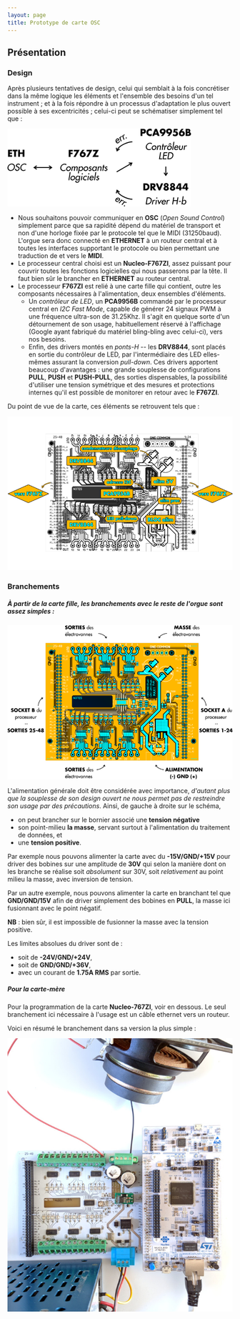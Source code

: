 ```yaml
---
layout: page
title: Prototype de carte OSC
---
```


## Présentation

### Design

Après plusieurs tentatives de design, celui qui semblait à la fois concrétiser dans la même logique les éléments et l'ensemble des besoins d'un tel instrument ; et à la fois répondre à un  processus d'adaptation le plus ouvert possible à ses excentricités ; celui-ci peut se schématiser simplement tel que :

![](https://raw.githubusercontent.com/arpfic/Organous_OSC/master/Hardware/carte_osc_schema_fonc.png)

* Nous souhaitons pouvoir communiquer en **OSC** (*Open Sound Control*) simplement parce que sa rapidité dépend du matériel de transport et non d'une horloge fixée par le protocole tel que le MIDI (31250baud). L'orgue sera donc connecté en **ETHERNET** à un routeur central et à toutes les interfaces supportant le protocole ou bien permettant une traduction de et vers le **MIDI**.
* Le processeur central choisi est un **Nucleo-F767ZI**, assez puissant pour couvrir toutes les fonctions logicielles qui nous passerons par la tête. Il faut bien sûr le brancher en **ETHERNET** au routeur central.
* Le processeur **F767ZI** est relié à une carte fille qui contient, outre les composants nécessaires à l'alimentation, deux ensembles d'éléments.
  * Un *contrôleur de LED*, un **PCA9956B** commandé par le processeur central en *I2C Fast Mode*, capable de générer 24 signaux PWM à une fréquence ultra-son de 31.25Khz. Il s'agit en quelque sorte d'un détournement de son usage, habituellement réservé à l'affichage (Google ayant fabriqué du matériel bling-bling avec celui-ci), vers nos besoins.
  * Enfin, des drivers montés en *ponts-H* -- les **DRV8844**, sont placés en sortie du contrôleur de LED, par l'intermédiaire des LED elles-mêmes assurant la conversion *pull-down*. Ces drivers apportent beaucoup d'avantages : une grande souplesse de configurations **PULL**, **PUSH** et **PUSH-PULL**, des sorties dispensables, la possibilité d'utiliser une tension symétrique et des mesures et protections internes qu'il est possible de monitorer en retour avec le **F767ZI**.

Du point de vue de la carte, ces éléments se retrouvent tels que :

![](https://raw.githubusercontent.com/arpfic/Organous_OSC/master/Hardware/carte_osc_fonctions_avancees.png)

### Branchements

##### À partir de la carte fille, les branchements avec le reste de l'orgue sont assez simples :

![](https://raw.githubusercontent.com/arpfic/Organous_OSC/master/Hardware/carte_osc_fonctions.png)

L'alimentation générale doit être considérée avec importance, *d'autant plus que la souplesse de son design ouvert ne nous permet pas de restreindre son usage par des précautions*. Ainsi, de gauche à droite sur le schéma,

* on peut brancher sur le bornier associé une **tension négative**
* son point-milieu **la masse**, servant surtout à l'alimentation du traitement de données, et
* une **tension positive**.

Par exemple nous pouvons alimenter la carte avec du **-15V/GND/+15V** pour driver des bobines sur une amplitude de **30V** qui selon la manière dont on les branche se réalise soit *absolument* sur 30V, soit *relativement* au point milieu la masse, avec inversion de tension.

Par un autre exemple, nous pouvons alimenter la carte en branchant tel que **GND/GND/15V** afin de driver simplement des bobines en **PULL**, la masse ici fusionnant avec le point négatif.

**NB** : bien sûr, il est impossible de fusionner la masse avec la tension positive.

Les limites absolues du driver sont de :

* soit de **-24V/GND/+24V**,
* soit de **GND/GND/+36V**,
* avec un courant de **1.75A RMS** par sortie.

##### Pour la carte-mère

Pour la programmation de la carte **Nucleo-767ZI**, voir en dessous. Le seul branchement ici nécessaire à l'usage est un câble ethernet vers un routeur.

Voici en résumé le branchement dans sa version la plus simple :

![](https://raw.githubusercontent.com/arpfic/Organous_OSC/master/Hardware/Organous_OSC_v0.2_exemple.jpg)